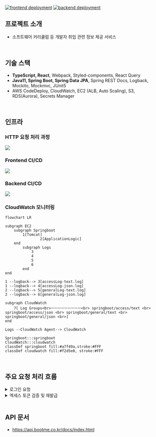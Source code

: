 [![frontend deployment](https://github.com/Jinwook94/bootme/actions/workflows/frontend-deploy.yml/badge.svg)](https://github.com/Jinwook94/bootme/actions/workflows/frontend-deploy.yml)
[![backend deployment](https://github.com/Jinwook94/bootme/actions/workflows/backend-deploy.yml/badge.svg)](https://github.com/Jinwook94/bootme/actions/workflows/backend-deploy.yml)

## 프로젝트 소개
- 소프트웨어 커리큘럼 등 개발자 취업 관련 정보 제공 서비스

<br>

## 기술 스택
- **TypeScript, React**, Webpack, Styled-components, React Query 
- **Java11, Spring Boot, Spring Data JPA**, Spring REST Docs, Logback, Mockito, Mockmvc, JUnit5
- AWS CodeDeploy, CloudWatch, EC2 (ALB, Auto Scaling), S3, RDS(Aurora), Secrets Manager

<br>

## 인프라
### HTTP 요청 처리 과정
<img src="https://github.com/Jinwook94/bootme/assets/44575214/3a080bea-3e11-4b79-b883-bef65aa48c31">

### Frontend CI/CD
<img src="https://github.com/Jinwook94/bootme/assets/44575214/6351b7f7-6ff3-49de-b006-aaf07224932e">

### Backend CI/CD
<img src="https://github.com/Jinwook94/bootme/assets/44575214/b5bea313-1cf5-4bb8-b059-0a0cfd4cb28a">

### CloudWatch 모니터링

```mermaid
flowchart LR

subgraph EC2
    subgraph Springboot
        1[Tomcat]
				2[ApplicationLogic]
    end
		subgraph Logs
			3
			4
			5
			6
		end
end

1 --logback--> 3[accessLog-text.log]
1 --logback--> 4[accessLog-json.log]
2 --logback--> 5[generalLog-text.log]
2 --logback--> 6[generalLog-json.log]

subgraph CloudWatch
	7[ Log Groups<br>ㅡㅡㅡㅡㅡㅡㅡㅡㅡ<br> springboot/access/text <br> springboot/access/json <br> springboot/general/text <br> springboot/general/json <br>]
end

Logs --CloudWatch Agent--> CloudWatch

Springboot:::springboot
CloudWatch:::cloudwatch
classDef springboot fill:#a7f49a,stroke:#FFF
classDef cloudwatch fill:#f2d5e0, stroke:#FFF
```

<br>

## 주요 요청 처리 흐름

<details>
  <summary>로그인 요청</summary>
  <img width="800" alt="image" src="https://github.com/Jinwook94/bootme/assets/44575214/23e2cf53-9460-4b2c-8010-705c602b3205">
</details>
<details>
    <summary>엑세스 토큰 검증 및 재발급</summary>
    <img alt="image" src="https://github.com/Jinwook94/bootme/assets/44575214/72d225b2-b1b9-4ecc-a69f-085dee4237a8">
    <img width="350" alt="image" src="https://github.com/Jinwook94/bootme/assets/44575214/a847dfd5-1afe-4b13-b66f-502b9b251be2">
</details>

<br>

## API 문서

- https://api.bootme.co.kr/docs/index.html

<br>
